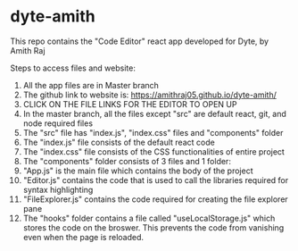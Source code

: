# dyte-amith
This repo contains the "Code Editor" react app developed for Dyte, by Amith Raj

Steps to access files and website:
1. All the app files are in Master branch
2. The github link to website is: https://amithraj05.github.io/dyte-amith/
3. CLICK ON THE FILE LINKS FOR THE EDITOR TO OPEN UP
4. In the master branch, all the files except "src" are default react, git, and node required files
5. The "src" file has "index.js", "index.css" files and "components" folder
6. The "index.js" file consists of the default react code
7. The "index.css" file consists of the CSS functionalities of entire project
8. The "components" folder consists of 3 files and 1 folder:
9. "App.js" is the main file which contains the body of the project
10. "Editor.js" contains the code that is used to call the libraries required for syntax highlighting
11. "FileExplorer.js" contains the code required for creating the file explorer pane
12. The "hooks" folder contains a file called "useLocalStorage.js" which stores the code on the broswer. This prevents the code from vanishing even when the page is reloaded.

